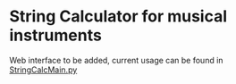 # String Calculator for musical instruments

Web interface to be added, current usage can be found in [StringCalcMain.py](StringCalcMain.py)


